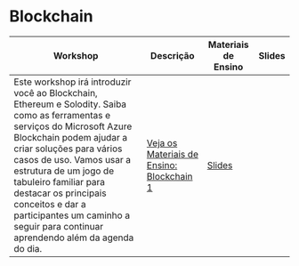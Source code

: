 # Blockchain

| Workshop | Descrição | Materiais de Ensino | Slides |
| -------- | ----------- | ----------------- | ------ |
| Este workshop irá introduzir você ao Blockchain, Ethereum e Solodity. Saiba como as ferramentas e serviços do Microsoft Azure Blockchain podem ajudar a criar soluções para vários casos de uso. Vamos usar a estrutura de um jogo de tabuleiro familiar para destacar os principais conceitos e dar a participantes um caminho a seguir para continuar aprendendo além da agenda do dia. | [Veja os Materiais de Ensino: Blockchain 1]() | [Slides]() |